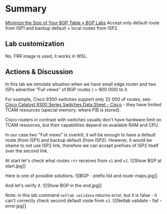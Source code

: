 # Summary
[Minimize the Size of Your BGP Table « BGP Labs](https://bgplabs.net/policy/4-reduce/) 
Accept only default route from ISP1 and backup default + local routes from ISP2.
## Lab customization
No. FRR image is used, it works in WSL.
## Actions & Discussion
In this lab we simulate situation when we have small edge router and two ISPs advertise "Full views" of BGP routes ( > 900 000) to it.

For example, Cisco 9300 switches support only 32 000 of routes, see:
[Cisco Catalyst 9300 Series Switches Data Sheet - Cisco](https://www.cisco.com/c/en/us/products/collateral/switches/catalyst-9300-series-switches/nb-06-cat9300-ser-data-sheet-cte-en.html) - they have limited TCAM resources (special memory, where FIB is stored).

Cisco routers in contrast with switches usually don't have hardware limit on TCAM resources, but their capabilities depend on available RAM and CPU.

In our case two "Full views" is overkill, it will be enough to have a default route (from ISP1) and backup default (from ISP2). However, it would be shame to not use ISP2 link, therefore we can accept prefixes of ISP2 itself over the second link.


At start let's check what routes `rtr` receives from `x1` and `x2`.
![[Show BGP at start.jpg]]

Here is one of possible solutions.
![[BGP - prefix list and route-maps.jpg]]

And let's verify it.
![[Show BGP in the end.jpg]]

Note: in this lab command `netlab validate` returns error, but it is false - it can't correctly check second default route from `x2`.
![[Netlab validate - fail - error.jpg]]

